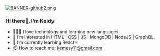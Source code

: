[![BANNER-github2.png](https://i.postimg.cc/MGQysHVB/BANNER-github2.png)](https://postimg.cc/nsnjrHdV)

### Hi there👋, I’m Keidy
- 👩🏻‍💻 I love technology and learning new languages.
- 🤩 I’m interested in HTML | CSS | JS | MongoDB | NodeJS | GraphQL.
- 🌱 I’m currently learning React⚛️
- 📫 How to reach me: kemesy11@gmail.com
 
